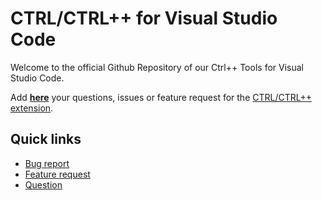 # CTRL/CTRL++ for Visual Studio Code

Welcome to the official Github Repository of our Ctrl++ Tools for Visual Studio Code.

Add [**here**](https://github.com/LukasSchopp/vscode-ctrlpptools/issues) your questions, issues or feature request for the [CTRL/CTRL++ extension](https://marketplace.visualstudio.com/items?itemName=).

## Quick links
- [Bug report](https://github.com/LukasSchopp/vscode-ctrlpptools/issues/new?assignees=&labels=bug&template=bug_report.md&title=)
- [Feature request](https://github.com/LukasSchopp/vscode-ctrlpptools/issues/new?assignees=&labels=enhancement&template=feature_request.md&title=)
- [Question](https://github.com/LukasSchopp/vscode-ctrlpptools/issues/new?assignees=LukasSchopp&labels=question&template=question.md&title=)
